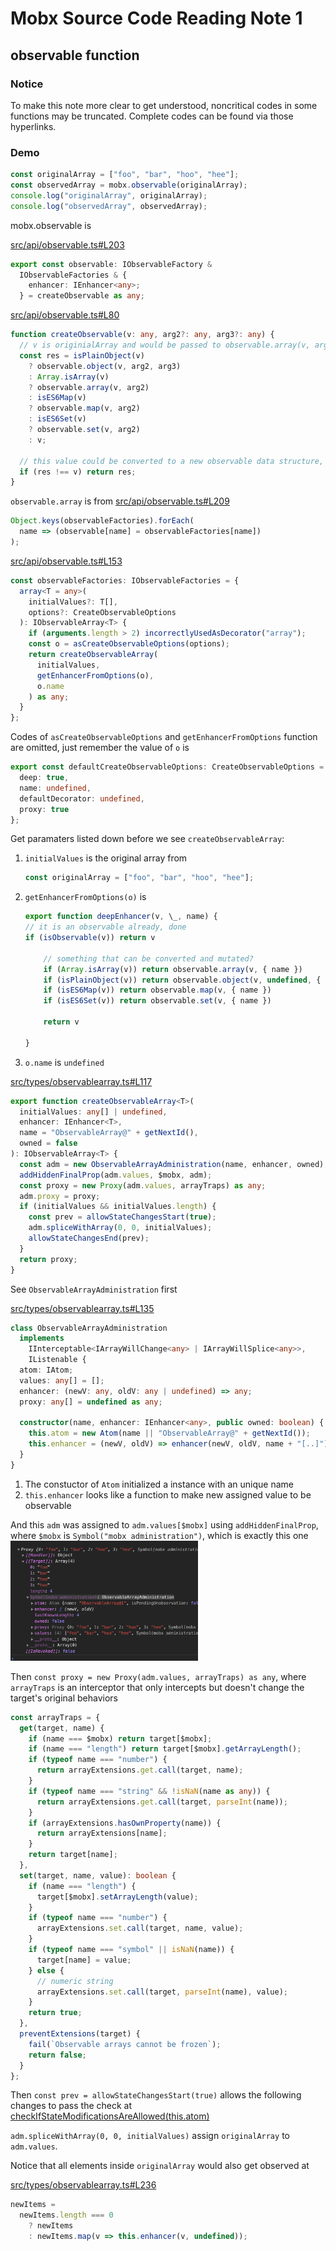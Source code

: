 # Mobx Source Code Reading Note 1

## observable function

### Notice

To make this note more clear to get understood, noncritical codes in some functions may be truncated. Complete codes can be found via those hyperlinks.

### Demo

```ts
const originalArray = ["foo", "bar", "hoo", "hee"];
const observedArray = mobx.observable(originalArray);
console.log("originalArray", originalArray);
console.log("observedArray", observedArray);
```

mobx.observable is

[src/api/observable.ts#L203](https://github.com/mobxjs/mobx/blob/5.13.0/src/api/observable.ts#L203)

```ts
export const observable: IObservableFactory &
  IObservableFactories & {
    enhancer: IEnhancer<any>;
  } = createObservable as any;
```

[src/api/observable.ts#L80](https://github.com/mobxjs/mobx/blob/5.13.0/src/api/observable.ts#L80)

```ts
function createObservable(v: any, arg2?: any, arg3?: any) {
  // v is originialArray and would be passed to observable.array(v, arg2)
  const res = isPlainObject(v)
    ? observable.object(v, arg2, arg3)
    : Array.isArray(v)
    ? observable.array(v, arg2)
    : isES6Map(v)
    ? observable.map(v, arg2)
    : isES6Set(v)
    ? observable.set(v, arg2)
    : v;

  // this value could be converted to a new observable data structure, return it
  if (res !== v) return res;
}
```

`observable.array` is from
[src/api/observable.ts#L209](https://github.com/mobxjs/mobx/blob/5.13.0/src/api/observable.ts#L209)

```ts
Object.keys(observableFactories).forEach(
  name => (observable[name] = observableFactories[name])
);
```

[src/api/observable.ts#L153](https://github.com/mobxjs/mobx/blob/5.13.0/src/api/observable.ts#L153)

```ts
const observableFactories: IObservableFactories = {
  array<T = any>(
    initialValues?: T[],
    options?: CreateObservableOptions
  ): IObservableArray<T> {
    if (arguments.length > 2) incorrectlyUsedAsDecorator("array");
    const o = asCreateObservableOptions(options);
    return createObservableArray(
      initialValues,
      getEnhancerFromOptions(o),
      o.name
    ) as any;
  }
};
```

Codes of `asCreateObservableOptions` and `getEnhancerFromOptions` function are omitted, just remember the value of `o` is

```ts
export const defaultCreateObservableOptions: CreateObservableOptions = {
  deep: true,
  name: undefined,
  defaultDecorator: undefined,
  proxy: true
};
```

Get paramaters listed down before we see `createObservableArray`:

1.  `initialValues` is the original array from
    ```ts
    const originalArray = ["foo", "bar", "hoo", "hee"];
    ```
2.  `getEnhancerFromOptions(o)` is

    ```ts
    export function deepEnhancer(v, \_, name) {
    // it is an observable already, done
    if (isObservable(v)) return v

        // something that can be converted and mutated?
        if (Array.isArray(v)) return observable.array(v, { name })
        if (isPlainObject(v)) return observable.object(v, undefined, { name })
        if (isES6Map(v)) return observable.map(v, { name })
        if (isES6Set(v)) return observable.set(v, { name })

        return v

    }
    ```

3.  `o.name` is `undefined`

[src/types/observablearray.ts#L117](https://github.com/mobxjs/mobx/blob/5.13.0/src/types/observablearray.ts#L117)

```ts
export function createObservableArray<T>(
  initialValues: any[] | undefined,
  enhancer: IEnhancer<T>,
  name = "ObservableArray@" + getNextId(),
  owned = false
): IObservableArray<T> {
  const adm = new ObservableArrayAdministration(name, enhancer, owned);
  addHiddenFinalProp(adm.values, $mobx, adm);
  const proxy = new Proxy(adm.values, arrayTraps) as any;
  adm.proxy = proxy;
  if (initialValues && initialValues.length) {
    const prev = allowStateChangesStart(true);
    adm.spliceWithArray(0, 0, initialValues);
    allowStateChangesEnd(prev);
  }
  return proxy;
}
```

See `ObservableArrayAdministration` first

[src/types/observablearray.ts#L135](https://github.com/mobxjs/mobx/blob/5.13.0/src/types/observablearray.ts#L135)

```ts
class ObservableArrayAdministration
  implements
    IInterceptable<IArrayWillChange<any> | IArrayWillSplice<any>>,
    IListenable {
  atom: IAtom;
  values: any[] = [];
  enhancer: (newV: any, oldV: any | undefined) => any;
  proxy: any[] = undefined as any;

  constructor(name, enhancer: IEnhancer<any>, public owned: boolean) {
    this.atom = new Atom(name || "ObservableArray@" + getNextId());
    this.enhancer = (newV, oldV) => enhancer(newV, oldV, name + "[..]");
  }
}
```

1. The constuctor of `Atom` initialized a instance with an unique name
2. `this.enhancer` looks like a function to make new assigned value to be observable

And this `adm` was assigned to `adm.values[$mobx]` using `addHiddenFinalProp`, where `$mobx` is `Symbol("mobx administration")`, which is exactly this one
<img src="./screenshot1.png" width=300>

Then `const proxy = new Proxy(adm.values, arrayTraps) as any`, where `arrayTraps` is an interceptor that only intercepts but doesn't change the target's original behaviors

```ts
const arrayTraps = {
  get(target, name) {
    if (name === $mobx) return target[$mobx];
    if (name === "length") return target[$mobx].getArrayLength();
    if (typeof name === "number") {
      return arrayExtensions.get.call(target, name);
    }
    if (typeof name === "string" && !isNaN(name as any)) {
      return arrayExtensions.get.call(target, parseInt(name));
    }
    if (arrayExtensions.hasOwnProperty(name)) {
      return arrayExtensions[name];
    }
    return target[name];
  },
  set(target, name, value): boolean {
    if (name === "length") {
      target[$mobx].setArrayLength(value);
    }
    if (typeof name === "number") {
      arrayExtensions.set.call(target, name, value);
    }
    if (typeof name === "symbol" || isNaN(name)) {
      target[name] = value;
    } else {
      // numeric string
      arrayExtensions.set.call(target, parseInt(name), value);
    }
    return true;
  },
  preventExtensions(target) {
    fail(`Observable arrays cannot be frozen`);
    return false;
  }
};
```

Then `const prev = allowStateChangesStart(true)` allows the following changes to pass the check at [checkIfStateModificationsAreAllowed(this.atom)](https://github.com/mobxjs/mobx/blob/5.13.0/src/types/observablearray.ts#L210)

`adm.spliceWithArray(0, 0, initialValues)` assign `originalArray` to `adm.values`.

Notice that all elements inside `originalArray` would also get observed at

[src/types/observablearray.ts#L236](https://github.com/mobxjs/mobx/blob/5.13.0/src/types/observablearray.ts#L236)

```ts
newItems =
  newItems.length === 0
    ? newItems
    : newItems.map(v => this.enhancer(v, undefined));
```
